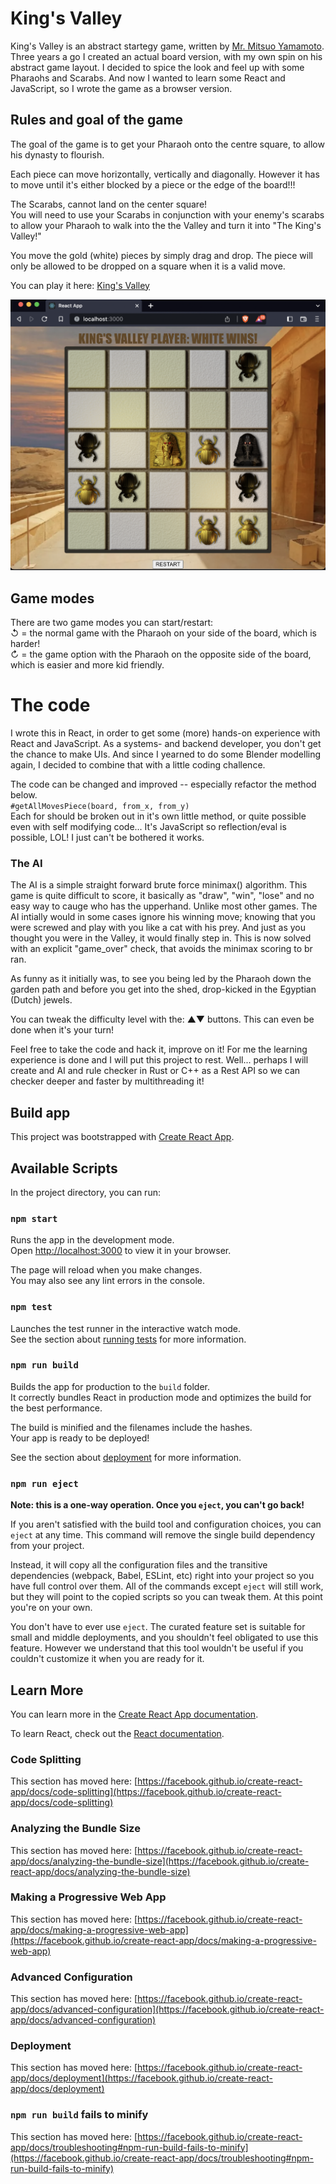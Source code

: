# King's Valley

King's Valley is an abstract startegy game, written by <a href="https://www.youtube.com/watch?v=y9o_ydV63Ho">Mr. Mitsuo Yamamoto</a>.
Three years a go I created an actual board version, with my own spin on his abstract game layout. I decided to spice the look and feel up with some Pharaohs and Scarabs. And now I wanted to learn some React and JavaScript, so I wrote the game as a browser version.

## Rules and goal of the game

The goal of the game is to get your Pharaoh onto the centre square, to allow his dynasty to flourish.
<p>
Each piece can move horizontally, vertically and diagonally. However it has to move until it's either blocked by a piece or the edge of the board!!! 
<p>
The Scarabs, cannot land on the center square! </br>
You will need to use your Scarabs in conjunction with your enemy's scarabs to allow your Pharaoh to walk into the the Valley and turn it into "The King's Valley!"
<p>
You move the gold (white) pieces by simply drag and drop. The piece will only be allowed to be dropped on a square when it is a valid move.
<p>
You can play it here: <a href="https://gentle-beach-08e592103.2.azurestaticapps.net/">King's Valley</a>

![Alt text](./screenshot.png?raw=true "King's Valley")

## Game modes

There are two game modes you can start/restart:<br/>
↺ = the normal game with the Pharaoh on your side of the board, which is harder!<br/>
↻ = the game option with the Pharaoh on the opposite side of the board, which is easier and more kid friendly.

# The code

I wrote this in React, in order to get some (more) hands-on experience with React and JavaScript. As a systems- and backend developer, you don't get the chance to make UIs. And since I yearned to do some Blender modelling again, I decided to combine that with a little coding challence.
<p>
The code can be changed and improved -- especially refactor the method below.
<code>
#getAllMovesPiece(board, from_x, from_y) 
</code>
Each for should be broken out in it's own little method, or quite possible even with self modifying code... It's JavaScript so reflection/eval is possible, LOL! I just can't be bothered it works. 

### The AI

The AI is a simple straight forward brute force minimax() algorithm. This game is quite difficult to score, it basically as "draw", "win", "lose" and no easy way to cauge who has the upperhand. Unlike most other games. The AI intially would in some cases ignore his winning move; knowing that you were screwed and play with you like a cat with his prey. And just as you thought you were in the Valley, it would finally step in. This is now solved with an explicit "game_over" check, that avoids the minimax scoring to br ran.
<p>
As funny as it initially was, to see you being led by the Pharaoh down the garden path and before you get into the shed, drop-kicked in the Egyptian (Dutch) jewels.
<p>
You can tweak the difficulty level with the: ▲▼ buttons. This can even be done when it's your turn!
<p>
Feel free to take the code and hack it, improve on it! For me the learning experience is done and I will put this project to rest. Well... perhaps I will create and AI and rule checker in Rust or C++ as a Rest API so we can checker deeper and faster by multithreading it! 

## Build app

This project was bootstrapped with [Create React App](https://github.com/facebook/create-react-app).

## Available Scripts

In the project directory, you can run:

### `npm start`

Runs the app in the development mode.\
Open [http://localhost:3000](http://localhost:3000) to view it in your browser.

The page will reload when you make changes.\
You may also see any lint errors in the console.

### `npm test`

Launches the test runner in the interactive watch mode.\
See the section about [running tests](https://facebook.github.io/create-react-app/docs/running-tests) for more information.

### `npm run build`

Builds the app for production to the `build` folder.\
It correctly bundles React in production mode and optimizes the build for the best performance.

The build is minified and the filenames include the hashes.\
Your app is ready to be deployed!

See the section about [deployment](https://facebook.github.io/create-react-app/docs/deployment) for more information.

### `npm run eject`

**Note: this is a one-way operation. Once you `eject`, you can't go back!**

If you aren't satisfied with the build tool and configuration choices, you can `eject` at any time. This command will remove the single build dependency from your project.

Instead, it will copy all the configuration files and the transitive dependencies (webpack, Babel, ESLint, etc) right into your project so you have full control over them. All of the commands except `eject` will still work, but they will point to the copied scripts so you can tweak them. At this point you're on your own.

You don't have to ever use `eject`. The curated feature set is suitable for small and middle deployments, and you shouldn't feel obligated to use this feature. However we understand that this tool wouldn't be useful if you couldn't customize it when you are ready for it.

## Learn More

You can learn more in the [Create React App documentation](https://facebook.github.io/create-react-app/docs/getting-started).

To learn React, check out the [React documentation](https://reactjs.org/).

### Code Splitting

This section has moved here: [https://facebook.github.io/create-react-app/docs/code-splitting](https://facebook.github.io/create-react-app/docs/code-splitting)

### Analyzing the Bundle Size

This section has moved here: [https://facebook.github.io/create-react-app/docs/analyzing-the-bundle-size](https://facebook.github.io/create-react-app/docs/analyzing-the-bundle-size)

### Making a Progressive Web App

This section has moved here: [https://facebook.github.io/create-react-app/docs/making-a-progressive-web-app](https://facebook.github.io/create-react-app/docs/making-a-progressive-web-app)

### Advanced Configuration

This section has moved here: [https://facebook.github.io/create-react-app/docs/advanced-configuration](https://facebook.github.io/create-react-app/docs/advanced-configuration)

### Deployment

This section has moved here: [https://facebook.github.io/create-react-app/docs/deployment](https://facebook.github.io/create-react-app/docs/deployment)

### `npm run build` fails to minify

This section has moved here: [https://facebook.github.io/create-react-app/docs/troubleshooting#npm-run-build-fails-to-minify](https://facebook.github.io/create-react-app/docs/troubleshooting#npm-run-build-fails-to-minify)
